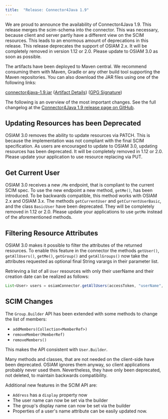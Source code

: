 ```yaml
---
title:  "Release: Connector4Java 1.9"
---
```


We are proud to announce the availability of Connector4Java 1.9.
This release merges the scim-schema into the connector.
This was necessary, because client and server partly have a different view on the SCIM resources.
This leads to an enormous amount of deprecations in this release.
This release deprecates the support of OSIAM 2.x.
It will be completely removed in version 1.12 or 2.0.
Please update to OSIAM 3.0 as soon as possible.

The artifacts have been deployed to Maven central.
We recommend consuming them with Maven, Gradle or any other build tool supporting the Maven repositories.
You can also download the JAR files using one of the following links:

[connector4java-1.9.jar](https://dl.bintray.com/osiam/OSIAM/org/osiam/connector4java/1.9/connector4java-1.9.jar)
([Artifact Details](http://search.maven.org/#artifactdetails%7Corg.osiam%7Cconnector4java%7C1.9%7Cjar))
([GPG Signature](https://dl.bintray.com/osiam/OSIAM/org/osiam/connector4java/1.9/connector4java-1.9.jar.asc))

The following is an overview of the most important changes.
See the full changelog at the [Connector4Java 1.9 release page on GitHub](https://github.com/osiam/connector4java/releases/tag/1.9).

## Updating Resources has been Deprecated

OSIAM 3.0 removes the ability to update resources via PATCH.
This is because the implementation was not compliant with the final SCIM specification.
As users are encouraged to update to OSIAM 3.0, updating resources has been deprecated.
It will be completely removed in 1.12 or 2.0.
Please update your application to use resource replacing via PUT.

## Get Current User

OSIAM 3.0 receives a new `/Me` endpoint, that is compliant to the current SCIM spec.
To use the new endpoint a new method, `getMe()`, has been introduced.
To be backwards compatible, this method works with OSIAM 2.x and OSIAM 3.x.
The methods `getCurrentUser` and `getCurrentUserBasic`, and the class `BasicUser` have been deprecated.
They will be completely removed in 1.12 or 2.0.
Please update your applications to use `getMe` instead of the aforementioned methods.

## Filtering Resource Attributes

OSIAM 3.0 makes it possible to filter the attributes of the returned resources.
To enable this feature in the connector the methods `getUser()`, `getAllUsers()`, `getMe()`, `getGroup()` and `getAllGroups()` now take the attributes requested as optional final String varargs in their parameter list.

Retrieving a list of all `User` resources with only their userName and their creation date can be realized as follows:
    
```java
List<User> users = osiamConnector.getAllUsers(accessToken, "userName", "meta.created");
```

## SCIM Changes

The `Group.Builder` API has been extended with some methods to change the list of members:

- `addMembers(Collection<MemberRef>)`
- `removeMember(MemberRef)`
- `removeMembers()`

This makes the API consistent with `User.Builder`.

Many methods and classes, that are not needed on the client-side have been deprecated.
OSIAM ignores them anyway, so client applications probably never used them.
Nevertheless, they have only been deprecated, not deleted, to maintain backwards compatibility.

Additional new features in the SCIM API are:

- `Address` has a `display` property now
- The user name can now be set via the builder
- The group's display name can now be set via the builder
- Properties of a user's name attribute can be easily updated now.
